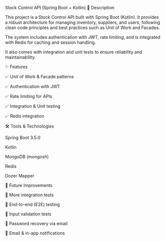 Stock Control API (Spring Boot + Kotlin)
📖 Description

This project is a Stock Control API built with Spring Boot (Kotlin).
It provides a robust architecture for managing inventory, suppliers, and users, following clean code principles and best practices such as Unit of Work and Facades.

The system includes authentication with JWT, rate limiting, and is integrated with Redis for caching and session handling.

It also comes with integration and unit tests to ensure reliability and maintainability.

✨ Features

✅ Unit of Work & Facade patterns

✅ Authentication with JWT

✅ Rate limiting for APIs

✅ Integration & Unit testing

✅ Redis integration

🛠 Tools & Technologies

Spring Boot 3.5.0

Kotlin

MongoDB (mongosh)

Redis

Dozer Mapper

🚀 Future Improvements

🔹 More integration tests

🔹 End-to-end (E2E) testing

🔹 Input validation tests

🔹 Password recovery via email

🔹 Email & in-app notifications
